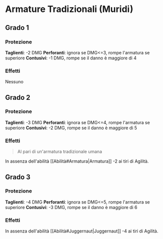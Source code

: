 # Armature Tradizionali (Muridi)
## Grado 1
### Protezione
**Taglienti**: -2 DMG
**Perforanti**: ignora se DMG<=3, rompe l'armatura se superiore
**Contusivi**: -1 DMG, rompe se il danno è maggiore di 4
### Effetti
Nessuno
## Grado 2
### Protezione
**Taglienti**: -3 DMG
**Perforanti**: ignora se DMG<=4, rompe l'armatura se superiore
**Contusivi**: -2 DMG, rompe se il danno è maggiore di 5
### Effetti
> Al pari di un'armatura tradizionale umana

In assenza dell'abilità [[Abilità#Armatura|Armatura]] -2 ai tiri di Agilità.
## Grado 3
### Protezione
**Taglienti**: -4 DMG
**Perforanti**: ignora se DMG<=5, rompe l'armatura se superiore
**Contusivi**: -3 DMG, rompe se il danno è maggiore di 6
### Effetti
In assenza dell'abilità [[Abilità#Juggernaut|Juggernaut]] -4 ai tiri di Agilità.